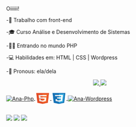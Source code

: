 Oiiiiii!

-👾 Trabalho com front-end

-🎓 Curso Análise e Desenvolvimento de Sistemas

-👩‍💻 Entrando no mundo PHP

-💻 Habilidades em: HTML | CSS | Wordpress

-🤩 Pronous: ela/dela

<div align="center">
  <a href="https://github.com/analissa">
  <img height="180em" src="https://github-readme-stats.vercel.app/api?username=analissa&show_icons=true&theme=dracula&include_all_commits=true&count_private=true"/>
  <img height="180em" src="https://github-readme-stats.vercel.app/api/top-langs/?username=analissa&layout=compact&langs_count=7&theme=dracula"/>
</div>
  
<div style="display: inline_block"><br>
  <img align="center" alt="Ana-Php" height="30" width="40" src="https://cdn.jsdelivr.net/gh/devicons/devicon/icons/php/php-plain.svg">
  <img align="center" alt="Ana-HTML" height="30" width="40" src="https://raw.githubusercontent.com/devicons/devicon/master/icons/html5/html5-original.svg">
  <img align="center" alt="Ana-CSS" height="30" width="40" src="https://raw.githubusercontent.com/devicons/devicon/master/icons/css3/css3-original.svg">
  <img align="center" alt="Ana-Wordpress" height="30" width="40" src="https://cdn.jsdelivr.net/gh/devicons/devicon/icons/wordpress/wordpress-original.svg">
</div>
  
  ##
 
<div> 
  <a href="https://instagram.com/analissach" target="_blank"><img src="https://img.shields.io/badge/-Instagram-%23E4405F?style=for-the-badge&logo=instagram&logoColor=white" target="_blank"></a>
  <a href = "mailto:nanachalfunn@gmail.com"><img src="https://img.shields.io/badge/-Gmail-%23333?style=for-the-badge&logo=gmail&logoColor=white" target="_blank"></a>
  <a href="https://www.linkedin.com/in/ana-lissa-chalfun-3847a3178" target="_blank"><img src="https://img.shields.io/badge/-LinkedIn-%230077B5?style=for-the-badge&logo=linkedin&logoColor=white" target="_blank"></a> 
  
</div>

